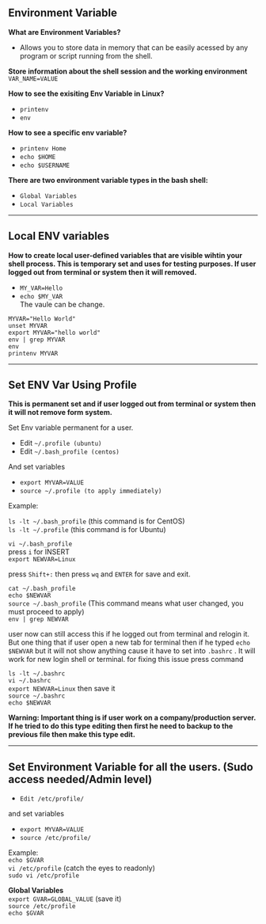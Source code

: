 ## Environment Variable

__What are Environment Variables?__  
- Allows you to store data in memory that can be easily acessed by any program or script running from the shell.

__Store information about the shell session and the working environment__  
```VAR_NAME=VALUE```

__How to see the exisiting Env Variable in Linux?__
- ```printenv```
- ```env```

__How to see a specific env variable?__
- ```printenv Home```
- ```echo $HOME```
- ```echo $USERNAME```



__There are two environment variable types in the bash shell:__  

- ```Global Variables```  
- ```Local Variables```

---

## Local ENV variables

__How to create local user-defined variables that are visible wihtin your shell process. This is temporary set and uses for testing purposes. If user logged out from terminal or system then it will removed.__

- ```MY_VAR=Hello```  
- ```echo $MY_VAR```    
The vaule can be change.  

```MYVAR="Hello World"```  
```unset MYVAR```  
```export MYVAR="hello world"```  
```env | grep MYVAR```  
```env```  
```printenv MYVAR```  

---

## Set ENV Var Using Profile

__This is permanent set and if user logged out from terminal or system then it will not remove form system.__

Set Env variable permanent for a user.
- Edit ```~/.profile (ubuntu)```
- Edit ```~/.bash_profile (centos)```

And set variables
- ```export MYVAR=VALUE```
- ```source ~/.profile (to apply immediately)```

Example:

```ls -lt ~/.bash_profile``` (this command is for CentOS)  
```ls -lt ~/.profile``` (this command is for Ubuntu)  

```vi ~/.bash_profile```  
press ```i``` for INSERT  
```export NEWVAR=Linux```  

press ```Shift+:``` then press ```wq``` and ```ENTER``` for save and exit.  

```cat ~/.bash_profile```  
```echo $NEWVAR```  
```source ~/.bash_profile``` (This command means what user changed, you must proceed to apply)  
```env | grep NEWVAR```  

user now can still access this if he logged out from terminal and relogin it. But one thing that if user open a new tab for terminal then if he typed ```echo $NEWVAR``` but it will not show anything cause it have to set into ```.bashrc``` . It will work for new login shell or terminal. for fixing this issue press command  

```ls -lt ~/.bashrc```  
```vi ~/.bashrc```  
```export NEWVAR=Linux``` then save it  
```source ~/.bashrc```  
```echo $NEWVAR```  

__Warning: Important thing is if user work on a company/production server. If he tried to do this type editing then first he need to backup to the previous file then make this type edit.__

---

## Set Environment Variable for all the users. (Sudo access needed/Admin level)
- ```Edit /etc/profile/```  

and set variables  
- ```export MYVAR=VALUE```  
- ```source /etc/profile/```  

Example:  
```echo $GVAR```  
```vi /etc/profile``` (catch the eyes to readonly)  
```sudo vi /etc/profile```    

__Global Variables__  
```export GVAR=GLOBAL_VALUE``` (save it)  
```source /etc/profile```  
```echo $GVAR```  

